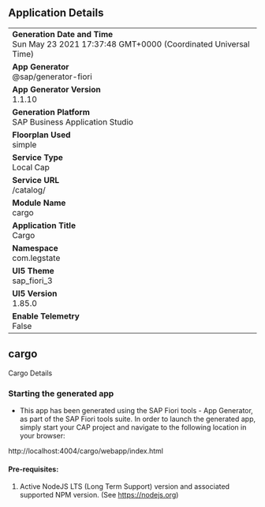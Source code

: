 ## Application Details
|               |
| ------------- |
|**Generation Date and Time**<br>Sun May 23 2021 17:37:48 GMT+0000 (Coordinated Universal Time)|
|**App Generator**<br>@sap/generator-fiori|
|**App Generator Version**<br>1.1.10|
|**Generation Platform**<br>SAP Business Application Studio|
|**Floorplan Used**<br>simple|
|**Service Type**<br>Local Cap|
|**Service URL**<br>/catalog/
|**Module Name**<br>cargo|
|**Application Title**<br>Cargo|
|**Namespace**<br>com.legstate|
|**UI5 Theme**<br>sap_fiori_3|
|**UI5 Version**<br>1.85.0|
|**Enable Telemetry**<br>False|

## cargo

Cargo Details

### Starting the generated app

-   This app has been generated using the SAP Fiori tools - App Generator, as part of the SAP Fiori tools suite.  In order to launch the generated app, simply start your CAP project and navigate to the following location in your browser:

http://localhost:4004/cargo/webapp/index.html

#### Pre-requisites:

1. Active NodeJS LTS (Long Term Support) version and associated supported NPM version.  (See https://nodejs.org)


